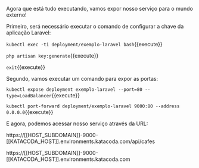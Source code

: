 Agora que está tudo executando, vamos expor nosso serviço para o mundo externo!

Primeiro, será necessário executar o comando de configurar a chave da aplicação Laravel:

`kubectl exec -ti deployment/exemplo-laravel bash`{{execute}}

`php artisan key:generate`{{execute}}

`exit`{{execute}}



Segundo, vamos executar um comando para expor as portas:

`kubectl expose deployment exemplo-laravel --port=80 --type=LoadBalancer`{{execute}}

`kubectl port-forward deployment/exemplo-laravel 9000:80 --address 0.0.0.0`{{execute}}

E agora, podemos acessar nosso serviço através da URL:



https://[[HOST_SUBDOMAIN]]-9000-[[KATACODA_HOST]].environments.katacoda.com/api/cafes

https://[[HOST_SUBDOMAIN]]-9000-[[KATACODA_HOST]].environments.katacoda.com



